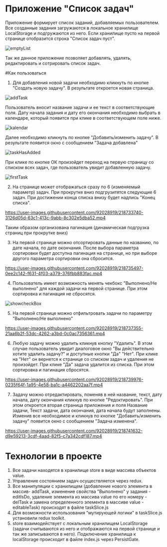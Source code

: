 # Приложение "Список задач"
Приложение формирует список заданий, добавляемых пользователем. Все созданные задания загружаются в локальное хранилище LocalStorage и подгружаются из него.
Если хранилище пусто на первой странице отобразится строка "Список задач пуст". 

![emptyList](https://user-images.githubusercontent.com/92028919/218742207-48b5e518-b94c-4f14-ad7e-851f8358c3b3.JPG)


Так же данное приложение позволяет добавлять, удалять, редактировать и сотрировать список задач.

#Как пользоваться
1. Для добавления новой задачи необходимо кликнуть по кнопке "Создать новую задачу". В результате откроется новая страница.

![addTask](https://user-images.githubusercontent.com/92028919/218726428-a1455e29-fb99-4a1e-b400-40473c31fc04.JPG)

Пользователь вносит название задачи и ее текст в соответствующие поля. Дату начала задания и дату его окончания необходимо выбрать в календаре, который появится при клике в соответствующем поле ниже.

![kalendar](https://user-images.githubusercontent.com/92028919/218728110-6d04c597-731e-40a7-87f9-c1916514e148.JPG)

Далее необходимо кликнуть по кнопке "Добавить/изменить задачу". В результате появится окно с сообщением "Задача добавлена"

![taskHasAdded](https://user-images.githubusercontent.com/92028919/218729047-e52c2d28-3d8c-4132-8c15-575eb4f2407d.JPG)

При клике по кнопке ОК произойдет переход на первую страницу со списком всех задач, где пользователь увидит добавленную задачу.


![firstTask](https://user-images.githubusercontent.com/92028919/218742430-9ea192f9-fd95-4d77-ae04-32a89df8ff25.JPG)


2. На странице может отображаться сразу по 6 (изменяемый параметр) задач. При прокрутке вниз подгрузитятся следующие 6 задач. При достижении конца списка внизу будет надпись "Конец списка".

https://user-images.githubusercontent.com/92028919/218733740-3126d05d-63c1-413c-9abb-8c302e5dba52.mp4

Таким образом организована пагинация (динамическая подгрузка страниц при прокрутке вниз)

3. На первой странице можно отсортировать данные по названию, по дате начала, по дате окончания. После выбора параметра сортировки будет доступна пагинация на странице, но при выборе другого параметра сортировки она сбросится.

https://user-images.githubusercontent.com/92028919/218735497-0ee2c142-f631-4f03-a379-376fbb883fac.mp4

4. Пользователь имеет возможность менять чекбокс "Выполнено/Не выполнено" для каждой задачи на первой странице. При этом сортировка и пагинация не сбросятся.

![showcheckBox](https://user-images.githubusercontent.com/92028919/218736886-b9443389-09a2-42ef-9a09-14495a2994fb.JPG)

5. На первой странице можно отфильтровать задачи по параметру "Выполнено/Не выполнено"

https://user-images.githubusercontent.com/92028919/218737355-21aa6b2f-53dc-4262-a3bd-0c0ac7356361.mp4

6. Любую задачу можно удалить кликнув кнопку "Удалить". В этом случае пользователь увидит диалоговое окно "Вы действительно хотите удалить задачу?" и доступные кнопки "Да" "Нет". При клике на "Нет" он вернется к странице со списком задач и удаления не произойдет. При клике "Да" задача удалится из списка.
При этом сортировка и пагинация сбросятся. 

https://user-images.githubusercontent.com/92028919/218739976-0235f64f-1a95-4e58-ba1c-a4462202aa7f.mp4

7. Задачу можно отредактировать, поменяв в ней название, текст, дату начала, дату окончания кликнув по кнопке "Редоктировать". При этом откроется вторая страница приложения и поля Название задачи, Текст задачи, дата окончания, дата начала будут заполнены. Изменив все необходимое и кликнув по кнопке "Добавить/изменить задачу" появится окно с сообщением "Задача изменена".

https://user-images.githubusercontent.com/92028919/218741632-d9e59213-3cdf-4aad-82f5-c7a342cdf187.mp4

# Технологии в проекте

1. Все задачи находятся в хранилище store в виде массива объектов value.
2. Управление состоянием задач осуществляется через redux.
3. Все манипуляции с хранилищем (добавление нового элемента в массив- addTask, изменение свойства "Выполнено" у задания - editIsDo, удаление элемента из   массива value по его номеру - delTask и замена определенного элемента в массиве value -editableTask) происходят в файле taskSlice.js
4. Для возможности использования "мутирующей логики" в taskSlice.js установили redux toolkit.
5. store взаимодействует с локальным хранилищем LocalStorage (задачи считываются из него и отображаются на первой странице и так же записываются в него).
  Подключение хранилища к localStorage происходит в файле index.js через PersistGate. 




